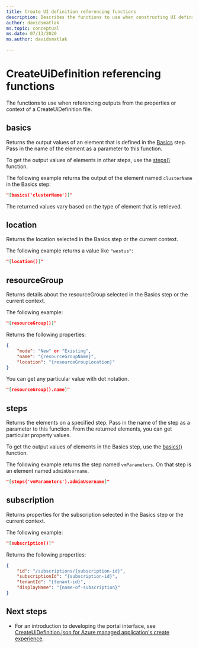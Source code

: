 ```yaml
---
title: Create UI definition referencing functions
description: Describes the functions to use when constructing UI definitions for Azure portal that reference other objects.
author: davidsmatlak
ms.topic: conceptual
ms.date: 07/13/2020
ms.author: davidsmatlak

---
```

# CreateUiDefinition referencing functions

The functions to use when referencing outputs from the properties or context of a CreateUiDefinition file.

## basics

Returns the output values of an element that is defined in the [Basics](create-uidefinition-overview.md#basics) step. Pass in the name of the element as a parameter to this function.

To get the output values of elements in other steps, use the [steps()](#steps) function.

The following example returns the output of the element named `clusterName` in the Basics step:

```json
"[basics('clusterName')]"
```

The returned values vary based on the type of element that is retrieved.

## location

Returns the location selected in the Basics step or the current context.

The following example returns a value like `"westus"`:

```json
"[location()]"
```

## resourceGroup

Returns details about the resourceGroup selected in the Basics step or the current context.

The following example:

```json
"[resourceGroup()]"
```

Returns the following properties:

```json
{
    "mode": "New" or "Existing",
    "name": "{resourceGroupName}",
    "location": "{resourceGroupLocation}"
}
```

You can get any particular value with dot notation.

```json
"[resourceGroup().name]"
```

## steps

Returns the elements on a specified step. Pass in the name of the step as a parameter to this function. From the returned elements, you can get particular property values.

To get the output values of elements in the Basics step, use the [basics()](#basics) function.

The following example returns the step named `vmParameters`. On that step is an element named `adminUsername`.

```json
"[steps('vmParameters').adminUsername]"
```

## subscription

Returns properties for the subscription selected in the Basics step or the current context.

The following example:

```json
"[subscription()]"
```

Returns the following properties:

```json
{
    "id": "/subscriptions/{subscription-id}",
    "subscriptionId": "{subscription-id}",
    "tenantId": "{tenant-id}",
    "displayName": "{name-of-subscription}"
}
```

## Next steps

* For an introduction to developing the portal interface, see [CreateUiDefinition.json for Azure managed application's create experience](create-uidefinition-overview.md).
